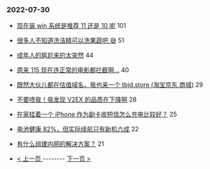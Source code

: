 ### 2022-07-30 
- [现在装 win 系统是推荐 11 还是 10 呢](https://www.v2ex.com/t/869596) 101
- [很多人不知道洗洁精可以洗果蔬吧 😅](https://www.v2ex.com/t/869644) 51
- [成年人的尴尬来的太突然](https://www.v2ex.com/t/869559) 44
- [原来 115 现在连正常的电影都拦截啊...](https://www.v2ex.com/t/869551) 40
- [既然大伙儿都在估值域名，我也来一个 tbjd.store (淘宝京东.商城)](https://www.v2ex.com/t/869618) 29
- [不要喷我！我发现 V2EX 的品质在下降啊](https://www.v2ex.com/t/869662) 28
- [在家挂着一个 iPhone 作为副卡收短信怎么充电比较好？](https://www.v2ex.com/t/869550) 25
- [电池健康 82%，但实际续航只有新机六成](https://www.v2ex.com/t/869567) 22
- [有什么组建内网的解决方案？](https://www.v2ex.com/t/869557) 21 

- [ < 上一页 ](https://github.com/able8/v2ex-hot-record/blob/master/2022-07-29.md) -------- [ 下一页 > ](https://github.com/able8/v2ex-hot-record/blob/master/2022-07-31.md)